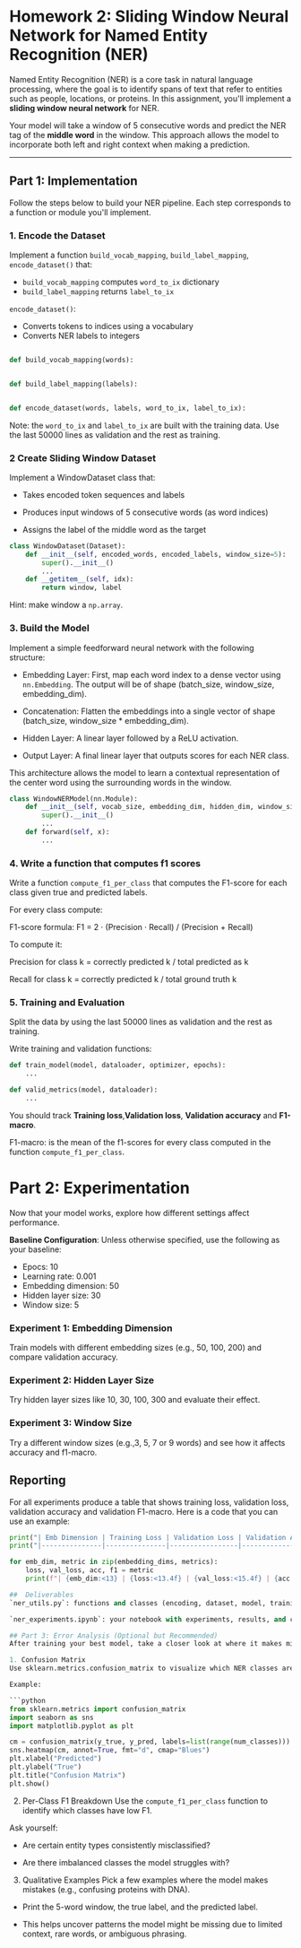 # Homework 2: Sliding Window Neural Network for Named Entity Recognition (NER)

Named Entity Recognition (NER) is a core task in natural language processing, where the goal is to identify spans of text that refer to entities such as people, locations, or proteins. In this assignment, you'll implement a **sliding window neural network** for NER.

Your model will take a window of 5 consecutive words and predict the NER tag of the **middle word** in the window. This approach allows the model to incorporate both left and right context when making a prediction.

---

## Part 1: Implementation

Follow the steps below to build your NER pipeline. Each step corresponds to a function or module you'll implement.

### 1. Encode the Dataset

Implement a function `build_vocab_mapping`, `build_label_mapping`, `encode_dataset()` that:
- `build_vocab_mapping` computes `word_to_ix` dictionary
- `build_label_mapping` returns `label_to_ix`

`encode_dataset()`:
- Converts tokens to indices using a vocabulary
- Converts NER labels to integers

```python

def build_vocab_mapping(words):


def build_label_mapping(labels):


def encode_dataset(words, labels, word_to_ix, label_to_ix):
```

Note: the `word_to_ix` and `label_to_ix` are built with the training data. Use the last 50000 lines as validation and the rest as training.

### 2 Create Sliding Window Dataset

Implement a WindowDataset class that:

- Takes encoded token sequences and labels

- Produces input windows of 5 consecutive words (as word indices)

- Assigns the label of the middle word as the target

```python
class WindowDataset(Dataset):
    def __init__(self, encoded_words, encoded_labels, window_size=5):
        super().__init__()
        ...
    def __getitem__(self, idx):
        return window, label
```
Hint: make window a `np.array`.

### 3. Build the Model

Implement a simple feedforward neural network with the following structure:

- Embedding Layer: First, map each word index to a dense vector using `nn.Embedding`. The output will be of shape (batch_size, window_size, embedding_dim).

- Concatenation: Flatten the embeddings into a single vector of shape (batch_size, window_size * embedding_dim).

- Hidden Layer: A linear layer followed by a ReLU activation.

- Output Layer: A final linear layer that outputs scores for each NER class.

This architecture allows the model to learn a contextual representation of the center word using the surrounding words in the window.

```python
class WindowNERModel(nn.Module):
    def __init__(self, vocab_size, embedding_dim, hidden_dim, window_size, num_classes):
        super().__init__()
        ...
    def forward(self, x):
        ...

```

### 4. Write a function that computes f1 scores

Write a function `compute_f1_per_class` that computes the F1-score for each class given true and predicted labels.

For every class compute:

F1-score formula:
F1 = 2 · (Precision · Recall) / (Precision + Recall)

To compute it:

Precision for class k = correctly predicted k / total predicted as k

Recall for class k = correctly predicted k / total ground truth k



### 5. Training and Evaluation
Split the data by using the last 50000 lines as validation and the rest as training.



Write training and validation functions:

```python
def train_model(model, dataloader, optimizer, epochs):
    ...

def valid_metrics(model, dataloader):
    ...

```

You should track **Training loss**,**Validation loss**, **Validation accuracy** and **F1-macro**.

F1-macro: is the mean of the f1-scores for every class computed in the function `compute_f1_per_class`.

# Part 2: Experimentation

Now that your model works, explore how different settings affect performance.



**Baseline Configuration**:
Unless otherwise specified, use the following as your baseline:
- Epocs: 10 
- Learning rate: 0.001
- Embedding dimension: 50
- Hidden layer size: 30
- Window size: 5


### Experiment 1: Embedding Dimension
Train models with different embedding sizes (e.g., 50, 100, 200) and compare validation accuracy.

### Experiment 2: Hidden Layer Size
Try hidden layer sizes like 10, 30, 100, 300 and evaluate their effect.

### Experiment 3: Window Size
Try a different window sizes (e.g.,3, 5,  7 or 9 words) and see how it affects accuracy and f1-macro.

## Reporting
For all experiments produce a table that shows training loss, validation loss, validation accuracy and validation F1-macro.
Here is a code that you can use an example:

```python
print("| Emb Dimension | Training Loss | Validation Loss | Validation Acc | F1-macro |")
print("|---------------|---------------|-----------------|----------------|----------|")

for emb_dim, metric in zip(embedding_dims, metrics):
    loss, val_loss, acc, f1 = metric
    print(f"| {emb_dim:<13} | {loss:<13.4f} | {val_loss:<15.4f} | {acc:<15.2f} | {f1:<15.2f} |")

##  Deliverables
`ner_utils.py`: functions and classes (encoding, dataset, model, training)

`ner_experiments.ipynb`: your notebook with experiments, results, and commentary

## Part 3: Error Analysis (Optional but Recommended)
After training your best model, take a closer look at where it makes mistakes. This will help you better understand its behavior and common failure cases.

1. Confusion Matrix
Use sklearn.metrics.confusion_matrix to visualize which NER classes are most often confused.

Example:

```python
from sklearn.metrics import confusion_matrix
import seaborn as sns
import matplotlib.pyplot as plt

cm = confusion_matrix(y_true, y_pred, labels=list(range(num_classes)))
sns.heatmap(cm, annot=True, fmt="d", cmap="Blues")
plt.xlabel("Predicted")
plt.ylabel("True")
plt.title("Confusion Matrix")
plt.show()
```
2. Per-Class F1 Breakdown
Use the `compute_f1_per_class` function to identify which classes have low F1.

Ask yourself:

- Are certain entity types consistently misclassified?

- Are there imbalanced classes the model struggles with?

3. Qualitative Examples
Pick a few examples where the model makes mistakes (e.g., confusing proteins with DNA).

- Print the 5-word window, the true label, and the predicted label.

- This helps uncover patterns the model might be missing due to limited context, rare words, or ambiguous phrasing.

